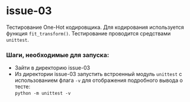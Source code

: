 # issue-03
Тестирование One-Hot кодировщика. Для кодирования используется функция `fit_transform()`.
Тестирование проводится средствами `unittest`.

### Шаги, необходимые для запуска:
- Зайти в директорию issue-03
- Из директории issue-03 запустить встроенный модуль `unittest` с использованием флага `-v` для отображения подробного вывода о тесте:\
```python -m unittest -v```
